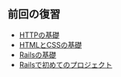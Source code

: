 ##  前回の復習

* [HTTPの基礎](http://lit.tuvistavie.com/rails-intro/#/2)
* [HTMLとCSSの基礎](http://lit.tuvistavie.com/rails-intro/#/3)
* [Railsの基礎](http://lit.tuvistavie.com/rails-intro/#/3)
* [Railsで初めてのプロジェクト](http://lit.tuvistavie.com/rails-intro/#/13)
